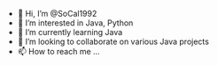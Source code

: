 - 👋 Hi, I’m @SoCal1992
- 👀 I’m interested in Java, Python
- 🌱 I’m currently learning Java
- 💞️ I’m looking to collaborate on various Java projects
- 📫 How to reach me ...

<!---
SoCal1992/SoCal1992 is a ✨ special ✨ repository because its `README.md` (this file) appears on your GitHub profile.
You can click the Preview link to take a look at your changes.
--->
